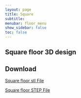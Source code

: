 ```yaml
---
layout: page
title: Square
subtitle: 
menubar: floor_menu
show_sidebar: false
toc: false
---
```


## Square floor 3D design 
<html>
<script src="https://embed.github.com/view/3d/yusolpark/M3/master/parts/files/floor(80x80mm).stl"></script>
</html>

## Download
[Square floor stl File](/M3/parts/files/floor(80x80mm).stl)

[Square floor STEP File](/M3/parts/files/floor(80x80mm).stl)

